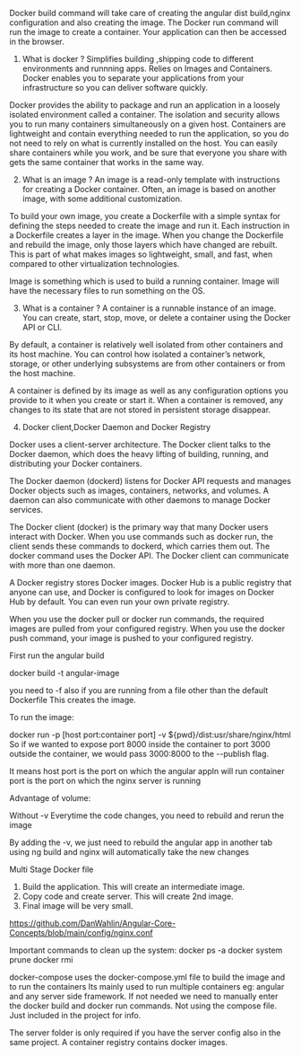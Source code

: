 Docker build command will take care of creating the angular dist build,nginx configuration and also creating the image.
The Docker run command will run the image to create a container.
Your application can then be accessed in the browser.

1. What is docker ?
Simplifies building ,shipping code to different environments and runnning apps.
Relies on Images and Containers.
Docker enables you to separate your applications from your infrastructure so you can deliver software quickly. 

Docker provides the ability to package and run an application in a loosely isolated environment called a container. The isolation and security allows you to run many containers simultaneously on a given host. Containers are lightweight and contain everything needed to run the application, so you do not need to rely on what is currently installed on the host. You can easily share containers while you work, and be sure that everyone you share with gets the same container that works in the same way.

2. What is an image ?
An image is a read-only template with instructions for creating a Docker container. Often, an image is based on another image, with some additional customization.

To build your own image, you create a Dockerfile with a simple syntax for defining the steps needed to create the image and run it. Each instruction in a Dockerfile creates a layer in the image. When you change the Dockerfile and rebuild the image, only those layers which have changed are rebuilt. This is part of what makes images so lightweight, small, and fast, when compared to other virtualization technologies.

Image is something which is used to build a running container. Image will have the necessary files
to run something on the OS.

3. What is a container ?
A container is a runnable instance of an image. You can create, start, stop, move, or delete a container using the Docker API or CLI. 

By default, a container is relatively well isolated from other containers and its host machine. You can control how isolated a container’s network, storage, or other underlying subsystems are from other containers or from the host machine.

A container is defined by its image as well as any configuration options you provide to it when you create or start it. When a container is removed, any changes to its state that are not stored in persistent storage disappear.

4. Docker client,Docker Daemon and Docker Registry

Docker uses a client-server architecture. The Docker client talks to the Docker daemon, which does the heavy lifting of building, running, and distributing your Docker containers. 

The Docker daemon (dockerd) listens for Docker API requests and manages Docker objects such as images, containers, networks, and volumes. A daemon can also communicate with other daemons to manage Docker services.

The Docker client (docker) is the primary way that many Docker users interact with Docker. When you use commands such as docker run, the client sends these commands to dockerd, which carries them out. The docker command uses the Docker API. The Docker client can communicate with more than one daemon.

A Docker registry stores Docker images. Docker Hub is a public registry that anyone can use, and Docker is configured to look for images on Docker Hub by default. You can even run your own private registry.

When you use the docker pull or docker run commands, the required images are pulled from your configured registry. When you use the docker push command, your image is pushed to your configured registry.




First run the angular build

docker build -t angular-image

you need to -f also if you are running from a file other than the default Dockerfile
This creates the image.

To run the image:

docker run -p [host port:container port] -v ${pwd}/dist:usr/share/nginx/html <image-name>
So if we wanted to expose port 8000 inside the container to port 3000 outside the container, 
we would pass 3000:8000 to the --publish flag.

It means host port is the port on which the angular appln will run
container port is the port on which the nginx server is running

Advantage of volume:

Without -v Everytime the code changes, you need to rebuild and rerun the image

By adding the -v, we just need to rebuild the angular app in another tab using ng build and
nginx will automatically take the new changes

Multi Stage Docker file

1. Build the application. This will create an intermediate image.
2. Copy code and create server. This will create 2nd image.
3. Final image will be very small.


https://github.com/DanWahlin/Angular-Core-Concepts/blob/main/config/nginx.conf

Important commands to clean up the system:
docker ps -a
docker system prune
docker rmi <image name>

docker-compose uses the docker-compose.yml file to build the image and to run the containers
Its mainly used to run multiple containers eg: angular and any server side framework.
If not needed we need to manually enter the docker build and docker run commands.
Not using the compose file. Just included in the project for info.

The server folder is only required if you have the server config also in the same project.
A container registry contains docker images.
